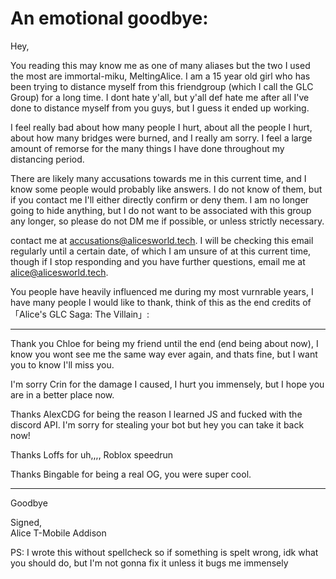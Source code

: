 # An emotional goodbye:

Hey,

You reading this may know me as one of many aliases but the two I used the most are immortal-miku, MeltingAlice. I am a 15 year old girl who has been trying to distance myself from this friendgroup (which I call the GLC Group) for a long time. I dont hate y'all, but y'all def hate me after all I've done to distance myself from you guys, but I guess it ended up working.

I feel really bad about how many people I hurt, about all the people I hurt, about how many bridges were burned, and I really am sorry. I feel a large amount of remorse for the many things I have done throughout my distancing period.

There are likely many accusations towards me in this current time, and I know some people would probably like answers. I do not know of them, but if you contact me I'll either directly confirm or deny them. I am no longer going to hide anything, but I do not want to be associated with this group any longer, so please do not DM me if possible, or unless strictly necessary.

contact me at accusations@alicesworld.tech. I will be checking this email regularly until a certain date, of which I am unsure of at this current time, though if I stop responding and you have further questions, email me at alice@alicesworld.tech.

You people have heavily influenced me during my most vurnrable years, I have many people I would like to thank, think of this as the end credits of 「Alice's GLC Saga: The Villain」:

---

Thank you Chloe for being my friend until the end (end being about now), I know you wont see me the same way ever again, and thats fine, but I want you to know I'll miss you.


I'm sorry Crin for the damage I caused, I hurt you immensely, but I hope you are in a better place now.


Thanks AlexCDG for being the reason I learned JS and fucked with the discord API. I'm sorry for stealing your bot but hey you can take it back now!


Thanks Loffs for uh,,,, Roblox speedrun


Thanks Bingable for being a real OG, you were super cool.

---

Goodbye

Signed, \
Alice T-Mobile Addison


PS: I wrote this without spellcheck so if something is spelt wrong, idk what you should do, but I'm not gonna fix it unless it bugs me immensely
